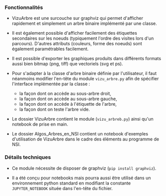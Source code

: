 ### Fonctionnalités

- VizuArbre est une surcouche sur graphviz qui permet d'afficher rapidement et simplement un arbre binaire implémenté par une classe.

- Il est également possible d'afficher facilement des étiquettes secondaires sur les noeuds (typiquement l'ordre des visites lors d'un parcours). D'autres attributs (couleurs, forme des noeuds) sont également paramétrables facilement.

- Il est possible d'exporter les graphiques produits dans différents formats aussi bien bitmap (png, tiff) que vectoriels (svg et ps).

- Pour s'adapter à la classe d'arbre binaire définie par l'utilisateur, il faut néanmoins modifier l'en-tête du module `vizu_arbre.py` afin de spécifier l'interface implémentée par la classe :
	- la façon dont on accède au sous-arbre droit,
	- la façon dont on accède au sous-arbre gauche,
	- la façon dont on accède à l'étiquette de l'arbre,
	- la façon dont on teste l'arbre vide.

- Le dossier VizuArbre contient le module (`vizu_arbreb.py`) ainsi qu'un notebook de prise en main.
	
- Le dossier Algos_Arbres_en_NSI contient un notebook d'exemples d'utilisation de VizuArbre dans le cadre des éléments au programme de NSI.	

### Détails techniques

- Ce module nécessite de disposer de graphviz (`pip install graphviz`).

- Il a été conçu pour notebooks mais pourra aussi être utilisé dans un environnement python standard en modifiant la constante `JUPYTER_NOTEBOOK` située dans l'en-tête du fichier.